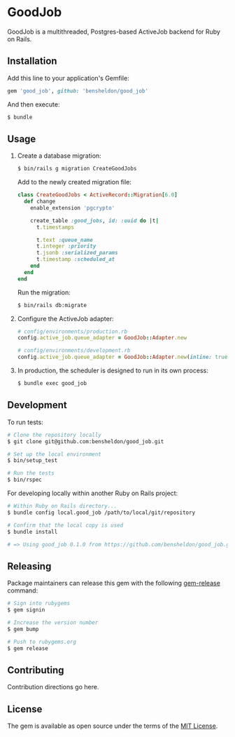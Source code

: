 # GoodJob

GoodJob is a multithreaded, Postgres-based ActiveJob backend for Ruby on Rails.

## Installation

Add this line to your application's Gemfile:

```ruby
gem 'good_job', github: 'bensheldon/good_job'
```

And then execute:
```bash
$ bundle
```

## Usage

1. Create a database migration:
    ```bash
    $ bin/rails g migration CreateGoodJobs
    ```

    Add to the newly created migration file:

    ```ruby
    class CreateGoodJobs < ActiveRecord::Migration[6.0]
      def change
        enable_extension 'pgcrypto'

        create_table :good_jobs, id: :uuid do |t|
          t.timestamps

          t.text :queue_name
          t.integer :priority
          t.jsonb :serialized_params
          t.timestamp :scheduled_at
        end
      end
    end
    ```
    
    Run the migration:
    
    ```bash
    $ bin/rails db:migrate
    ```
    
1. Configure the ActiveJob adapter:
    ```ruby
    # config/environments/production.rb
    config.active_job.queue_adapter = GoodJob::Adapter.new

    # config/environments/development.rb
    config.active_job.queue_adapter = GoodJob::Adapter.new(inline: true)
    ```

1. In production, the scheduler is designed to run in its own process:
    ```bash
    $ bundle exec good_job
    ```

## Development

To run tests:

```bash
# Clone the repository locally
$ git clone git@github.com:bensheldon/good_job.git

# Set up the local environment
$ bin/setup_test

# Run the tests
$ bin/rspec
```

For developing locally within another Ruby on Rails project:

```bash
# Within Ruby on Rails directory...
$ bundle config local.good_job /path/to/local/git/repository

# Confirm that the local copy is used
$ bundle install

# => Using good_job 0.1.0 from https://github.com/bensheldon/good_job.git (at /Users/You/Projects/good_job@dc57fb0)
```

## Releasing

Package maintainers can release this gem with the following [gem-release](https://github.com/svenfuchs/gem-release) command:

```bash
# Sign into rubygems
$ gem signin

# Increase the version number
$ gem bump 

# Push to rubygems.org
$ gem release
```

## Contributing

Contribution directions go here.

## License

The gem is available as open source under the terms of the [MIT License](https://opensource.org/licenses/MIT).
